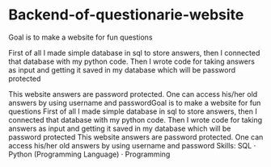 # Backend-of-questionarie-website

Goal is to make a website for fun questions

First of all I made simple database in sql to store answers, then I connected that database with my python code. Then I wrote code for taking answers as input and getting it saved in my database which will be password protected

This website answers are password protected. One can access his/her old answers by using username and passwordGoal is to make a website for fun questions First of all I made simple database in sql to store answers, then I connected that database with my python code. Then I wrote code for taking answers as input and getting it saved in my database which will be password protected This website answers are password protected. One can access his/her old answers by using username and password
Skills: SQL · Python (Programming Language) · Programming
